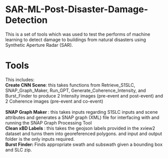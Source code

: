# SAR-ML-Post-Disaster-Damage-Detection
This is a set of tools which was used to test the performs of machine learning to detect damage to buildings from natural disasters using Synthetic Aperture Radar (SAR).

# Tools
This includes:<br>
<b> Create CNN Scene</b>:
this takes functions from Retrieve_S1SLC, SNAP_Graph_Maker, Run_GPT, Generate_Coherence_Intensity, and Burst_Finder to produce 2 Intensity images (pre-event and post-event) and 2 Coherence images (pre-event and co-event)
<br> <br>
<b> SNAP Graph Maker </b>:
this takes inputs regarding S1SLC inputs and scene attributes and generates a SNAP graph (XML) file for interfacing with and running the SNAP Graph Processing Tool <br>
<b> Clean xBD Labels </b>:
this takes the geojson labels provided in the xview2 dataset and turns them into georeferenced polygons. and input and output folder is the only inputs required.
<br>
<b> Burst Finder: </b>
Finds appropriate swath and subswath given a bounding box and SLC zip.
